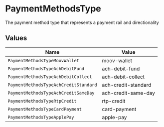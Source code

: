 # PaymentMethodsType

The payment method type that represents a payment rail and directionality


## Values

| Name                                  | Value                                 |
| ------------------------------------- | ------------------------------------- |
| `PaymentMethodsTypeMoovWallet`        | moov-wallet                           |
| `PaymentMethodsTypeAchDebitFund`      | ach-debit-fund                        |
| `PaymentMethodsTypeAchDebitCollect`   | ach-debit-collect                     |
| `PaymentMethodsTypeAchCreditStandard` | ach-credit-standard                   |
| `PaymentMethodsTypeAchCreditSameDay`  | ach-credit-same-day                   |
| `PaymentMethodsTypeRtpCredit`         | rtp-credit                            |
| `PaymentMethodsTypeCardPayment`       | card-payment                          |
| `PaymentMethodsTypeApplePay`          | apple-pay                             |